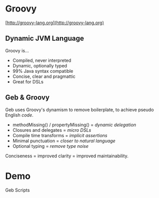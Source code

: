 # Groovy

[http://groovy-lang.org](http://groovy-lang.org)

## Dynamic JVM Language 

Groovy is…

* Compiled, never interpreted
* Dynamic, optionally typed
* 99% Java syntax compatible
* Concise, clear and pragmattic
* Great for DSLs

## Geb & Groovy

Geb uses Groovy's dynamism to remove boilerplate, to achieve pseudo English *code*.

* methodMissing() / propertyMissing() = *dynamic delegation*
* Closures and delegates = *micro DSLs*
* Compile time transforms = *implicit assertions*
* Minimal punctuation = *closer to natural language*
* Optional typing = *remove type noise*

Conciseness = improved clarity = improved maintainability.

# Demo

Geb Scripts